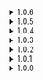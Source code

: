 <details>
<summary>1.0.6 </summary>

* Added log entry for the stage.
* Fixed some localization strings.
* Added "better" diorama.
* Added elite displays for Bob-omb and King Bob-omb for SoTS elites.
</details>
<details>
<summary>1.0.5 </summary>

* SoTS update.
* Rebalanced tree drops and exposed drop chances to config.
* 1UP and Coin now have models. I would love to still have sprites but Gearbox\Unity changes made so they have a very ugly box around them.
* Removed StageAPI dependency.
* Music might be a bit quiet compared to vanilla stages due to Wwise update. Let me know how it feels.
</details>
<details>
<summary>1.0.4 </summary>

* Exposed Bob-omb and King Bob-omb character spawn cards.
	* _You can find them in `SM64BBF.SM64BBFContent.CharacterSpawnCards`. Do note however that due to fact that I used ContentProvider csc are filled rather late, they will be null on plug-in load. Also King Bob-omb spawn card will be null if Regigigas is not installed._
* Added option to add Bob-ombs to any stage, including modded ones and Simulacrum.	
* Lowered volume and range of Bob-omb fuse sound. 
	* _You still should be able to hear them approaching you from behind. Just they would no longer block every other sound in 100m radius._
</details>
<details>
<summary>1.0.3 </summary>

* Removed SoundAPI dependency.
* Regigigas is now fully optional.
	* _Yes, that means if you don't have Regigigas installed King Bob-omb won't spawn._
</details>
<details>
<summary>1.0.2 </summary>

* Made OneUp world unique so it would no longer appear in printers.
</details>
<details>
<summary>1.0.1 </summary>

* Interactable trees now resemble their SM64 counterparts more closely.
* Bob-omb's "notice player" animation and sound now scale with attack speed.
* Bob-ombs now gain armor buff when they start exploding after noticing the player. Explosion behavior on low health is unchanged.
* Replaced game's jumppads with SM64 cannons with new sound.
* Maybe fixed "Look rotation viewing vector is zero" log spam.
* Fixed King Bob-omb having wild arms because animations broke somehow?
* Added elite displays to King Bob-omb.
* Added Bob-omb and King Bob-omb icons.
</details>
<details>
<summary>1.0.0 </summary>

* Initial release
</details>
